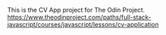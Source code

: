 This is the CV App project for The Odin Project.  
https://www.theodinproject.com/paths/full-stack-javascript/courses/javascript/lessons/cv-application
